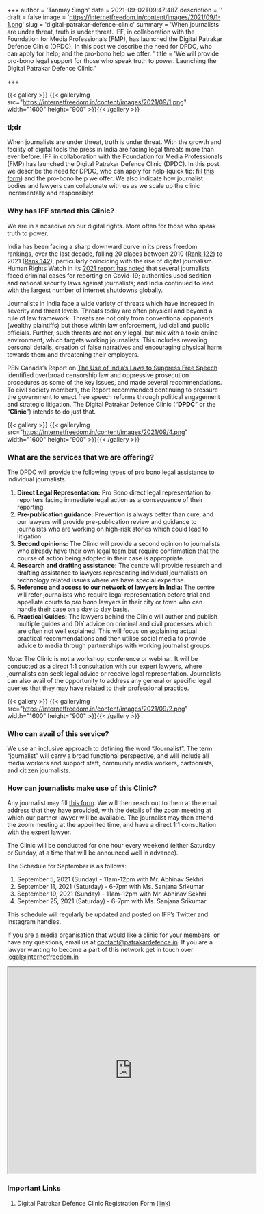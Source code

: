 +++
author = 'Tanmay Singh'
date = 2021-09-02T09:47:48Z
description = ''
draft = false
image = 'https://internetfreedom.in/content/images/2021/09/1-1.png'
slug = 'digital-patrakar-defence-clinic'
summary = 'When journalists are under threat, truth is under threat. IFF, in collaboration with the Foundation for Media Professionals (FMP), has launched the Digital Patrakar Defence Clinic (DPDC). In this post we describe the need for DPDC, who can apply for help; and the pro-bono help we offer. '
title = 'We will provide pro-bono legal support for those who speak truth to power. Launching the Digital Patrakar Defence Clinic.'

+++


{{< gallery >}}
{{< galleryImg  src="https://internetfreedom.in/content/images/2021/09/1.png" width="1600" height="900" >}}{{< /gallery >}}

>>>> <form><script src="https://checkout.razorpay.com/v1/payment-button.js" data-payment_button_id="pl_HLkgeWGQLMuddp" async> </script> </form>

### tl;dr

When journalists are under threat, truth is under threat. With the growth and facility of digital tools the press in India are facing legal threats more than ever before. IFF in collaboration with the Foundation for Media Professionals (FMP) has launched the Digital Patrakar Defence Clinic (DPDC). In this post we describe the need for DPDC, who can apply for help (quick tip: fill [this form](https://blocksurvey.io/survey/1PfQfn62JSDjjyK4nuHoY5t21wKeuocLLm/a8b7fe71-5ea4-46f8-9e67-0e007ebbc61a)) and the pro-bono help we offer. We also indicate how journalist bodies and lawyers can collaborate with us as we scale up the clinic incrementally and responsibly!

### Why has IFF started this Clinic?

We are in a nosedive on our digital rights. More often for those who speak truth to power.

India has been facing a sharp downward curve in its press freedom rankings, over the last decade, falling 20 places between 2010 ([Rank 122](https://rsf.org/en/world-press-freedom-index-2010)) to 2021 ([Rank 142](https://rsf.org/en/ranking_table)), particularly coinciding with the rise of digital journalism.  Human Rights Watch in its [2021 report has noted](https://www.hrw.org/world-report/2021/country-chapters/india#4c3cab) that several journalists faced criminal cases for reporting on Covid-19; authorities used sedition and national security laws against journalists; and India continued to lead with the largest number of internet shutdowns globally.

Journalists in India face a wide variety of threats which have increased in severity and threat levels. Threats today are often physical and beyond a rule of law framework. Threats are not only from conventional opponents (wealthy plaintiffs) but those within law enforcement, judicial and public officials. Further, such threats are not only legal, but mix with a toxic online environment, which targets working journalists. This includes revealing personal details, creation of false narratives and encouraging physical harm towards them and threatening their employers.

PEN Canada’s Report on [The Use of India’s Laws to Suppress Free Speech](https://issuu.com/pencanada/docs/imposing-silence-final) identified overbroad censorship law and oppressive prosecution procedures as some of the key issues, and made several recommendations. To civil society members, the Report recommended continuing to pressure the government to enact free speech reforms through political engagement and strategic litigation. The Digital Patrakar Defence Clinic (“**DPDC**” or the “**Clinic**”) intends to do just that.

{{< gallery >}}
{{< galleryImg  src="https://internetfreedom.in/content/images/2021/09/4.png" width="1600" height="900" >}}{{< /gallery >}}

### What are the services that we are offering?

The DPDC will provide the following types of pro bono legal assistance to individual journalists.

1. **Direct Legal Representation:** Pro Bono direct legal representation to reporters facing immediate legal action as a consequence of their reporting.
2. **Pre-publication guidance:** Prevention is always better than cure, and our lawyers will provide pre-publication review and guidance to journalists who are working on high-risk stories which could lead to litigation.
3. **Second opinions:** The Clinic will provide a second opinion to journalists who already have their own legal team but require confirmation that the course of action being adopted in their case is appropriate.
4. **Research and drafting assistance:** The centre will provide research and drafting assistance to lawyers representing individual journalists on technology related issues where we have special expertise.
5. **Reference and access to our network of lawyers in India:** The centre will refer journalists who require legal representation before trial and appellate courts to _pro bono_ lawyers in their city or town who can handle their case on a day to day basis.
6. **Practical Guides:** The lawyers behind the Clinic will author and publish multiple guides and DIY advice on criminal and civil processes which are often not well explained. This will focus on explaining actual practical recommendations and then utilise social media to provide advice to media through partnerships with working journalist groups.

Note: The Clinic is not a workshop, conference or webinar. It will be conducted as a direct 1:1 consultation with our expert lawyers, where journalists can seek legal advice or receive legal representation. Journalists can also avail of the opportunity to address any general or specific legal queries that they may have related to their professional practice.

{{< gallery >}}
{{< galleryImg  src="https://internetfreedom.in/content/images/2021/09/2.png" width="1600" height="900" >}}{{< /gallery >}}

### Who can avail of this service?

We use an inclusive approach to defining the word “Journalist”. The term “journalist” will carry a  broad functional perspective, and will include all media workers and support staff, community media workers, cartoonists, and citizen journalists.

### How can journalists make use of this Clinic?

Any journalist may fill [this form](https://blocksurvey.io/survey/1PfQfn62JSDjjyK4nuHoY5t21wKeuocLLm/a8b7fe71-5ea4-46f8-9e67-0e007ebbc61a). We will then reach out to them at the email address that they have provided, with the details of the zoom meeting at which our partner lawyer will be available. The journalist may then attend the zoom meeting at the appointed time, and have a direct 1:1 consultation with the expert lawyer.

The Clinic will be conducted for one hour every weekend (either Saturday or Sunday, at a time that will be announced well in advance).

The Schedule for September is as follows:

1. September 5, 2021 (Sunday) - 11am-12pm with Mr. Abhinav Sekhri
2. September 11, 2021 (Saturday) - 6-7pm with Ms. Sanjana Srikumar
3. September 19, 2021 (Sunday) - 11am-12pm with Mr. Abhinav Sekhri
4. September 25, 2021 (Saturday) - 6-7pm with Ms. Sanjana Srikumar

This schedule will regularly be updated and posted on IFF’s Twitter and Instagram handles.

If you are a media organisation that would like a clinic for your members, or have any questions, email us at [contact@patrakardefence.in](mailto:contact@patrakardefence.in). If you are a lawyer wanting to become a part of this network get in touch over [legal@internetfreedom.in](mailto:legal@internetfreedom.in)

<iframe src="https://drive.google.com/file/d/1a3mS89P2ZP58OJlLicsgkuur2UDai-a9/preview" width="580" height="480"></iframe>

### Important Links

1. Digital Patrakar Defence Clinic Registration Form ([link](https://blocksurvey.io/survey/1PfQfn62JSDjjyK4nuHoY5t21wKeuocLLm/a8b7fe71-5ea4-46f8-9e67-0e007ebbc61a))

> > > <form><script src="https://cdn.razorpay.com/static/widget/subscription-button.js" data-subscription_button_id="pl_HLk5qU1K35hmPH" data-button_theme="brand-color" async> </script> </form>





